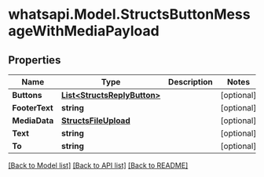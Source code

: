 
# whatsapi.Model.StructsButtonMessageWithMediaPayload

## Properties

Name | Type | Description | Notes
------------ | ------------- | ------------- | -------------
**Buttons** | [**List&lt;StructsReplyButton&gt;**](StructsReplyButton.md) |  | [optional] 
**FooterText** | **string** |  | [optional] 
**MediaData** | [**StructsFileUpload**](StructsFileUpload.md) |  | [optional] 
**Text** | **string** |  | [optional] 
**To** | **string** |  | [optional] 

[[Back to Model list]](../README.md#documentation-for-models)
[[Back to API list]](../README.md#documentation-for-api-endpoints)
[[Back to README]](../README.md)

